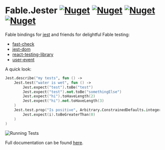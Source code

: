 # Fable.Jester [![Nuget](https://img.shields.io/nuget/v/Fable.Jester.svg?maxAge=0&colorB=brightgreen&label=Fable.Jester)](https://www.nuget.org/packages/Fable.Jester) [![Nuget](https://img.shields.io/nuget/v/Fable.ReactTestingLibrary.svg?maxAge=0&colorB=brightgreen&label=Fable.ReactTestingLibrary)](https://www.nuget.org/packages/Fable.ReactTestingLibrary) [![Nuget](https://img.shields.io/nuget/v/Fable.FastCheck.svg?maxAge=0&colorB=brightgreen&label=Fable.FastCheck)](https://www.nuget.org/packages/Fable.FastCheck) [![Nuget](https://img.shields.io/nuget/v/Fable.FastCheck.Jest.svg?maxAge=0&colorB=brightgreen&label=Fable.FastCheck.Jest)](https://www.nuget.org/packages/Fable.FastCheck.Jest)

Fable bindings for [jest](https://github.com/facebook/jest) and friends for delightful Fable testing:
 * [fast-check](https://github.com/dubzzz/fast-check)
 * [jest-dom](https://github.com/testing-library/jest-dom)
 * [react-testing-library](https://github.com/testing-library/react-testing-library)
 * [user-event](https://github.com/testing-library/user-event)

A quick look:

```fsharp
Jest.describe("my tests", fun () ->
    Jest.test("water is wet", fun () ->
        Jest.expect("test").toBe("test")
        Jest.expect("test").not.toBe("somethingElse")
        Jest.expect("hi").toHaveLength(2)
        Jest.expect("hi").not.toHaveLength(3)
    )
    Jest.test.prop("Is positive", Arbitrary.ConstrainedDefaults.integer(1,100), fun i ->
        Jest.expect(i).toBeGreaterThan(0)
    )
)
```

![Running Tests](https://raw.githubusercontent.com/Shmew/Fable.Jester/master/docs/images/test.gif)

Full documentation can be found [here](https://shmew.github.io/Fable.Jester).
